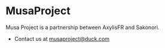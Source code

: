# MusaProject
Musa Project is a partnership between AxylisFR and Sakonori.

- Contact us at musaproject@duck.com
